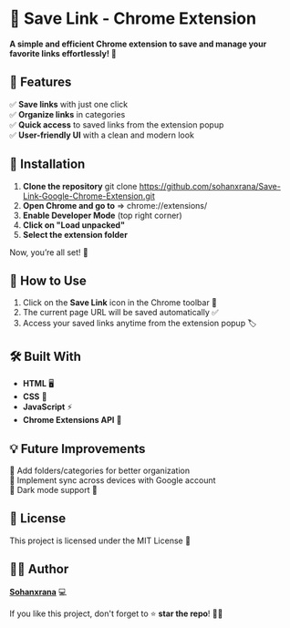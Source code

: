 # 🚀 Save Link - Chrome Extension  

**A simple and efficient Chrome extension to save and manage your favorite links effortlessly! 📌**  

## 🔗 Features  

✅ **Save links** with just one click  
✅ **Organize links** in categories  
✅ **Quick access** to saved links from the extension popup  
✅ **User-friendly UI** with a clean and modern look  

## 🚀 Installation  

1. **Clone the repository** git clone https://github.com/sohanxrana/Save-Link-Google-Chrome-Extension.git
2. **Open Chrome and go to** => chrome://extensions/ 
3. **Enable Developer Mode** (top right corner)  
4. **Click on "Load unpacked"**  
5. **Select the extension folder**  

Now, you’re all set! 🎉  

## 🔧 How to Use  

1. Click on the **Save Link** icon in the Chrome toolbar 📌  
2. The current page URL will be saved automatically ✅  
3. Access your saved links anytime from the extension popup 🏷  

## 🛠 Built With  

- **HTML** 🖥  
- **CSS** 🎨  
- **JavaScript** ⚡  
- **Chrome Extensions API** 🔗  

## 💡 Future Improvements  

🔹 Add folders/categories for better organization  
🔹 Implement sync across devices with Google account  
🔹 Dark mode support 🌙  

## 📜 License  

This project is licensed under the MIT License 📄  

## 👨‍💻 Author  

**[Sohanxrana](https://github.com/sohanxrana)** 💻  

If you like this project, don't forget to ⭐ **star the repo**! 🚀✨ 
